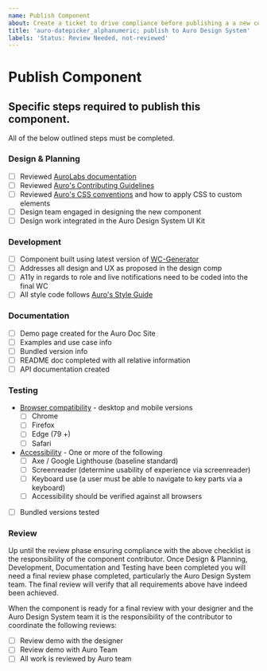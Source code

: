 ```yaml
---
name: Publish Component
about: Create a ticket to drive compliance before publishing a a new componet to Auro Design System
title: 'auro-datepicker_alphanumeric; publish to Auro Design System'
labels: 'Status: Review Needed, not-reviewed'
---
```


# Publish Component

## Specific steps required to publish this component.

All of the below outlined steps must be completed.

### Design & Planning
- [ ] Reviewed [AuroLabs documentation](http://auro.alaskaair.com/)
- [ ] Reviewed [Auro's Contributing Guidelines](http://auro.alaskaair.com/contributing)
- [ ] Reviewed [Auro's CSS conventions](http://auro.alaskaair.com/webcorestylesheets/conventions) and how to apply CSS to custom elements
- [ ] Design team engaged in designing the new component
- [ ] Design work integrated in the Auro Design System UI Kit

### Development
- [ ] Component built using latest version of [WC-Generator](http://auro.alaskaair.com/getting-started/developers/generator/install)
- [ ] Addresses all design and UX as proposed in the design comp
- [ ] A11y in regards to role and live notifications need to be coded into the final WC
- [ ] All style code follows [Auro's Style Guide](http://auro.alaskaair.com/webcorestylesheets/guidelines)

### Documentation
- [ ] Demo page created for the Auro Doc Site
- [ ] Examples and use case info
- [ ] Bundled version info
- [ ] README doc completed with all relative information
- [ ] API documentation created

### Testing
- [Browser compatibility](http://auro.alaskaair.com/support/browsersSupport) - desktop and mobile versions
  - [ ] Chrome
  - [ ] Firefox
  - [ ] Edge (79 +)
  - [ ] Safari
- [Accessibility](http://auro.alaskaair.com/a11y-statement) - One or more of the following
  - [ ] Axe / Google Lighthouse (baseline standard)
  - [ ] Screenreader (determine usability of experience via screenreader)
  - [ ] Keyboard use (a user must be able to navigate to key parts via a keyboard)
  - [ ] Accessibility should be verified against all browsers
- [ ] Bundled versions tested


### Review
Up until the review phase ensuring compliance with the above checklist is the responsibility of the component contributor. Once Design & Planning, Development, Documentation and Testing have been completed you will need a final review phase completed, particularly the Auro Design System team. The final review will verify that all requirements above have indeed been achieved.

When the component is ready for a final review with your designer and the Auro Design System team it is the responsibility of the contributor to coordinate the following reviews:

- [ ] Review demo with the designer
- [ ] Review demo with Auro Team
- [ ] All work is reviewed by Auro team
